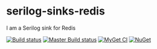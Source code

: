 # serilog-sinks-redis
I am a Serilog sink for Redis

[![Build status](https://ci.appveyor.com/api/projects/status/pmgou6qm452s50d0?svg=true)](https://ci.appveyor.com/project/dburriss/serilog-sinks-redis)
[![Master Build status](https://ci.appveyor.com/api/projects/status/pmgou6qm452s50d0/branch/master?svg=true)](https://ci.appveyor.com/project/dburriss/serilog-sinks-redis/branch/master)
[![MyGet CI](https://img.shields.io/myget/dburriss-ci/v/Serilog.Sinks.Redis.svg)](http://myget.org/gallery/dburriss-ci)
[![NuGet](https://img.shields.io/nuget/v/Serilog.Sinks.Redis.svg)](https://www.nuget.org/packages/Serilog.Sinks.Redis/)
